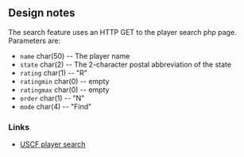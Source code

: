 ## Design notes

The search feature uses an HTTP GET to the player search php page.
Parameters are:

- `name` char(50) -- The player name
- `state` char(2) -- The 2-character postal abbreviation of the state
- `rating` char(1) -- "R"
- `ratingmin` char(0) -- empty
- `ratingmax` char(0) -- empty
- `order` char(1) -- "N"
- `mode` char(4) -- "Find"

### Links
- [USCF player search](https://www.uschess.org/datapage/player-search.php)
